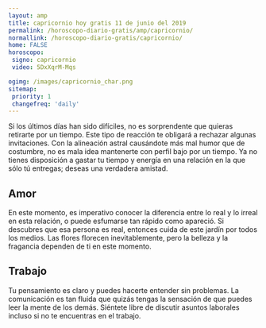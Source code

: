```yaml
---
layout: amp
title: capricornio hoy gratis 11 de junio del 2019 
permalink: /horoscopo-diario-gratis/amp/capricornio/
normallink: /horoscopo-diario-gratis/capricornio/
home: FALSE
horoscopo:
 signo: capricornio
 video: 5DxXqrM-Mqs

ogimg: /images/capricornio_char.png
sitemap:
 priority: 1
 changefreq: 'daily'
---
```



Si los últimos días han sido difíciles, no es sorprendente que quieras retirarte por un tiempo. Este tipo de reacción te obligará a rechazar algunas invitaciones. Con la alineación astral causándote más mal humor que de costumbre, no es mala idea mantenerte con perfil bajo por un tiempo. Ya no tienes disposición a gastar tu tiempo y energía en una relación en la que sólo tú entregas; deseas una verdadera amistad.

## Amor

En este momento, es imperativo conocer la diferencia entre lo real y lo irreal en esta relación, o puede esfumarse tan rápido como apareció. Si descubres que esa persona es real, entonces cuida de este jardín por todos los medios. Las flores florecen inevitablemente, pero la belleza y la fragancia dependen de ti en este momento.

## Trabajo

Tu pensamiento es claro y puedes hacerte entender sin problemas. La comunicación es tan fluida que quizás tengas la sensación de que puedes leer la mente de los demás. Siéntete libre de discutir asuntos laborales incluso si no te encuentras en el trabajo.